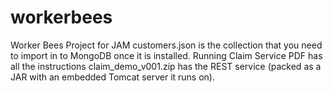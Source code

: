 # workerbees
Worker Bees Project for JAM
customers.json is the collection that you need to import in to MongoDB once it is installed.
Running Claim Service PDF has all the instructions
claim_demo_v001.zip has the REST service (packed as a JAR with an embedded Tomcat server it runs on).
